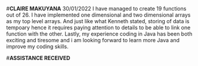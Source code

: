 #**CLAIRE MAKUYANA**
30/01/2022
I have managed to create 19 functions out of 26. I have implemented one dimensional and two dimensional arrays as my top level arrays. And just like what Kenneth stated, storing of data is tempoary hence it requires paying attention to details to be able to link one function with the other. Lastly, my experience coding in Java has been both exciting and tiresome and i am looking forward to learn more Java and improve my coding skills.







#**ASSISTANCE RECEIVED**
